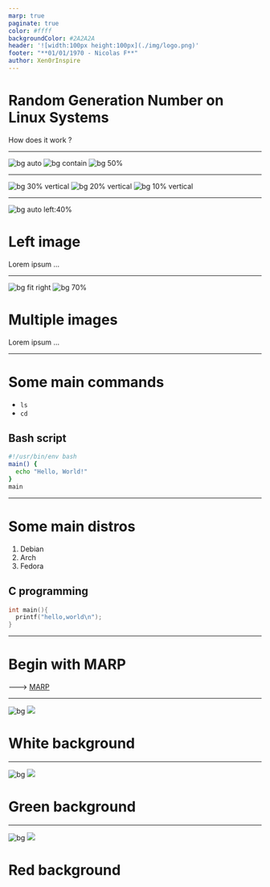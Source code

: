 ```yaml
---
marp: true
paginate: true
color: #ffff
backgroundColor: #2A2A2A
header: '![width:100px height:100px](./img/logo.png)'
footer: "**01/01/1970 - Nicolas F**"
author: Xen0rInspire
---
```

<style>
section {
  font-family: 'Century Gothic', serif !important;
}
</style>
<!-- _class: invert -->

# Random Generation Number on Linux Systems <!-- fit -->

How does it work ?

---
<!-- _class: invert -->

![bg auto](./img/debian-logo.png)
![bg contain](./img/arch-logo.png)
![bg 50%](./img/fedora-logo.png)

---
<!-- _class: invert -->

![bg 30% vertical](./img/debian-logo.png)
![bg 20% vertical](./img/arch-logo.png)
![bg 10% vertical](./img/fedora-logo.png)

---
<!-- _class: invert -->

![bg auto left:40%](./img/debian-logo.png)

# Left image
Lorem ipsum ...

---
<!-- _class: invert -->

![bg fit right](./img/arch-logo.png)
![bg 70%](./img/fedora-logo.png)

# Multiple images

Lorem ipsum ...

---
<!-- _class: invert -->

# Some main commands

- `ls`
- `cd`
## Bash script

``` bash
#!/usr/bin/env bash
main() {
  echo "Hello, World!"
}
main
```

---
<!-- _class: invert -->
# Some main distros

1. Debian
2. Arch
3. Fedora

## C programming

``` C
int main(){
  printf("hello,world\n");
}
```

---
<!-- _class: invert -->

# Begin with MARP

---> [MARP](https://marp.app/)

---
<!-- _class: invert -->

![bg](white)
![](black)

# White background

---
<!-- _class: invert -->

![bg](green)
![](#000)

# Green background

---
<!-- _class: invert -->

![bg](red)
![](white)

# Red background
